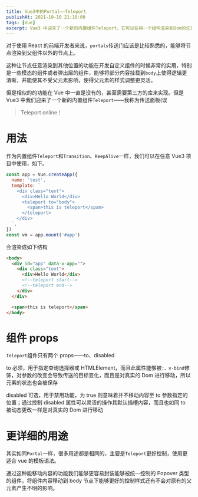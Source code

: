 ```yaml
---
title: Vue3中的Portal——Teleport
publishAt: 2021-10-10 21:10:00
tags: [Vue]
excerpt: Vue3 中迎来了一个新的内置组件Teleport，它可以在将一个组件渲染到Dom的任意节点上，并且可以控制组件的显示和隐藏。对于组件的开发可以无需外部依赖达成某些效果
---
```


对于使用 React 的前端开发者来说，`portals`传送门应该是比较熟悉的，能够将节点渲染到父组件以外的节点上。

这种让节点任意渲染到其他位置的功能在开发自定义组件的时候非常的实用，特别是一些模态的组件或者弹出层的组件，能够将部分内容挂载到`body`上使得逻辑更清晰，并能使其不受父元素影响，使得父元素的样式调整更灵活。

但是相似的的功能在 Vue 中一直是没有的，甚至需要第三方的库来实现。但是 Vue3 中我们迎来了一个新的内置组件`Teleport`——我称为传送面板(误

> Teleport online！

# 用法

作为内置组件`Teleport`和`Transition`、`KeepAlive`一样，我们可以在任意 Vue3 项目中使用，如下。

```javascript
const app = Vue.createApp({
  name: 'test',
  template: `
    <div class="text">
      <div>Hello World</div>
      <teleport to="body">
        <span>this is teleport</span>
      </teleport>
    </div>
  `,
})
const vm = app.mount('#app')
```

会渲染成如下结构

```html
<body>
  <div id="app" data-v-app="">
    <div class="text">
      <div>Hello World</div>
      <!--teleport start-->
      <!--teleport end-->
    </div>
  </div>

  <span>this is teleport</span>
</body>
```

# 组件 props

`Teleport`组件只有两个 props——to、disabled

to 必须，用于指定查询选择器或 HTMLElement，而且此属性能够被`:、v-bind`修饰，对参数的改变会导致传送的目标变化，而且是对真实的 Dom 进行移动，所以元素的状态也会被保存

disabled 可选，用于禁用功能，为 true 则意味着并不移动内容至 to 参数指定的位置；通过控制 disabled 属性可以灵活的操作其默认插槽内容，而且也如同 to 被动态更改一样是对真实的 Dom 进行移动

# 更详细的用途

其实如同`Portal`一样，很多用途都是相同的，主要是`Teleport`更好控制，使用更适合 vue 的模板语法。

通过这种能移动内容的功能我们能够更容易封装能够被统一控制的 Popover 类型的组件，将组件内容移动到 body 节点下能够更好的控制样式还有不会对原有的父元素产生不明的影响。
